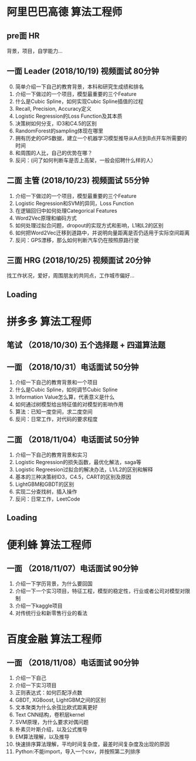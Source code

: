 # 阿里巴巴高德 算法工程师

## pre面 HR 
背景，项目，自学能力...

## 一面 Leader (2018/10/19) 视频面试 80分钟
0. 简单介绍一下自己的教育背景，本科和研究生成绩和排名
1. 介绍一下做过的一个项目，模型最重要的三个Feature
2. 什么是Cubic Spline，如何实现Cubic Spline插值的过程
3. Recall, Precision, Accuracy定义
4. Logistic Regression的Loss Function及其本质
5. 决策树如何分支，ID3和C4.5的区别
6. RandomForest的sampling体现在哪里
7. 拥有历史的GPS数据，建立一个机器学习模型推导从A点到B点开车所需要的时间
8. 和周围的人比，自己的优势在哪？
9. 反问：(问了如何判断车是否上高架，一般会招聘什么样的人）

## 二面 主管 (2018/10/23) 视频面试 55分钟
1. 介绍一下做过的一个项目，模型最重要的三个Feature
2. Logistic Regression和SVM的异同，Loss Function
3. 在逻辑回归中如何处理Categorical Features
4. Word2Vec原理和编码方式
5. 如何处理过拟合问题，dropout的实现方式和影响，L1和L2的区别
6. 如何把Word2Vec迁移到道路中，并说明向量距离是否仍适用于实际空间距离
7. 反问：GPS漂移，那么如何判断汽车仍在按照原路行驶

## 三面 HRG (2018/10/25) 视频面试 20分钟 
找工作状况，爱好，周围朋友的共同点，工作城市偏好...

## Loading


# 拼多多 算法工程师

## 笔试 （2018/10/30) 五个选择题 + 四道算法题 

## 一面 （2018/10/31）电话面试 50分钟
1. 介绍一下自己的教育背景和一个项目
2. 什么是Cubic Spline，如何调节Cubic Spline
3. Information Value怎么算，代表意义是什么
4. 如何通过树模型给出特征值的对模型的影响作用 
5. 算法：已知一度空间，求二度空间
6. 反问：日常工作，对代码的要求程度

## 二面 （2018/11/04）电话面试 50分钟
1. 介绍一下自己的教育背景和实习
2. Logistic Regression的损失函数，最优化解法，saga等
3. Logistic Regreesion过拟合的解决办法，L1/L2的区别和解释
4. 基本的三种决策树ID3，C4.5，CART的区别及原因
5. LightGBM和GBDT的区别
6. 实现二分查找树，插入操作
7. 反问：日常工作，LeetCode

## Loading


# 便利蜂 算法工程师

## 一面 （2018/11/07）电话面试 90分钟
1. 介绍一下学历背景，为什么要回国
2. 介绍一下一个实习项目，特征工程，模型的稳定性，行业或者公司对模型对限制
3. 介绍一下kaggle项目
4. 对传统行业和新零售行业的看法


# 百度金融 算法工程师

## 一面 （2018/11/08）电话面试 90分钟
1. 介绍一下自己
2. 介绍一下实习项目
3. 正则表达式：如何匹配浮点数
4. GBDT, XGBoost, LightGBM之间的区别
5. 文本聚类为什么余弦比欧式距离更好
6. Text CNN结构，卷积层kernel
7. SVM原理，为什么要求对偶问题
8. 朴素贝叶斯介绍，以及公式推导
9. EM算法理解，以及推导
10. 快速排序算法理解，平均时间复杂度，最差时间复杂度及出现的原因
11. Python:不能import，导入一个csv，并按照第二列排序

